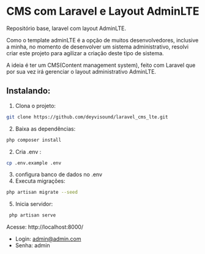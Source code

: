 # CMS com Laravel e Layout AdminLTE
Repositório base, laravel com layout AdminLTE. 

Como o template adminLTE é a opção de muitos desenvolvedores, inclusive a minha, no momento de desenvolver um sistema administrativo, resolvi criar este projeto para agilizar a criação deste tipo de sistema. 

A ideia é ter um CMS(Content management system), feito com Laravel que por sua vez irá gerenciar o layout administrativo AdminLTE. 

## Instalando: 

1. Clona o projeto: 
```bash
git clone https://github.com/deyvisound/laravel_cms_lte.git
```
2. Baixa as dependências: 
```bash 
php composer install 
```
2. Cria .env :
```bash 
cp .env.example .env 
```
3. configura banco de dados no .env
4. Executa migrações: 
```bash 
php artisan migrate --seed 
```
5. Inicia servidor: 
```bash 
 php artisan serve
```

Acesse: http://localhost:8000/

- Login: admin@admin.com
- Senha: admin
